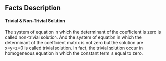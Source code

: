 ## Facts Description

#### Trivial & Non-Trivial Solution

The system of equation in which the determinant of the coefficient is zero is called non-trivial solution. And the system of equation in which the determinant of the coefficient matrix is not zero but the solution are x=y=z=0 is called trivial solution. In fact, the trivial solution occur in homogeneous equation in which the constant term is equal to zero.

